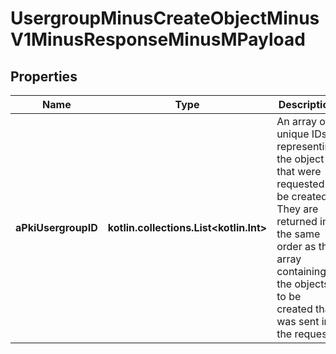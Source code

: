 
# UsergroupMinusCreateObjectMinusV1MinusResponseMinusMPayload

## Properties
Name | Type | Description | Notes
------------ | ------------- | ------------- | -------------
**aPkiUsergroupID** | **kotlin.collections.List&lt;kotlin.Int&gt;** | An array of unique IDs representing the object that were requested to be created.  They are returned in the same order as the array containing the objects to be created that was sent in the request. | 



